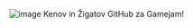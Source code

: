 ![image](https://github.com/user-attachments/assets/4538c2cb-b12f-4782-ae89-5a5a72d061f4)
Kenov in Žigatov GitHub za Gamejam!
